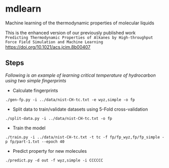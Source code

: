 # mdlearn
Machine learning of the thermodynamic properties of molecular liquids

This is the enhanced version of our previously published work  
`Predicting Thermodynamic Properties of Alkanes by High-throughput Force Field Simulation and Machine Learning`  
https://doi.org/10.1021/acs.jcim.8b00407

## Steps
*Following is an example of learning critical temperature of hydrocarbon using two simple fingerprints*

* Calculate fingerprints
```
./gen-fp.py -i ../data/nist-CH-tc.txt -e wyz,simple -o fp
```
* Split data to train/validate datasets using 5-Fold cross-validation
```
./split-data.py -i ../data/nist-CH-tc.txt -o fp
```
* Train the model  
```
./train.py -i ../data/nist-CH-tc.txt -t tc -f fp/fp_wyz,fp/fp_simple -p fp/part-1.txt --epoch 40
```
* Predict property for new molecules
```
./predict.py -d out -f wyz,simple -i CCCCCC
```
